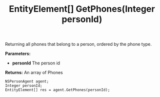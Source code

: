 ﻿---
uid: crmscript_ref_NSPersonAgent_GetPhones
title: EntityElement[] GetPhones(Integer personId)
intellisense: NSPersonAgent.GetPhones
keywords: NSPersonAgent, GetPhones
so.topic: reference
---

Returning all phones that belong to a person, ordered by the phone type.

**Parameters:**
 - **personId** The person id

**Returns:** An array of Phones

```crmscript
NSPersonAgent agent;
Integer personId;
EntityElement[] res = agent.GetPhones(personId);
```

